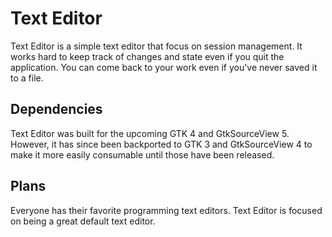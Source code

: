 # Text Editor

Text Editor is a simple text editor that focus on session management.  It works
hard to keep track of changes and state even if you quit the application. You
can come back to your work even if you've never saved it to a file.

## Dependencies

Text Editor was built for the upcoming GTK 4 and GtkSourceView 5.  However, it
has since been backported to GTK 3 and GtkSourceView 4 to make it more easily
consumable until those have been released.

## Plans

Everyone has their favorite programming text editors. Text Editor is focused
on being a great default text editor.
